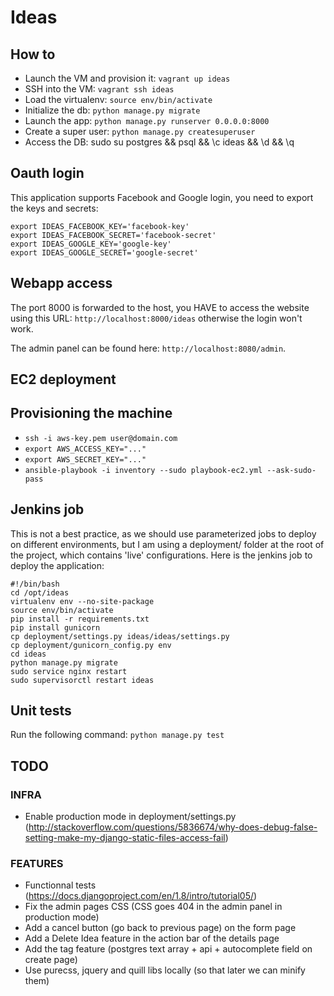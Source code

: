 # Ideas

## How to

 * Launch the VM and provision it: `vagrant up ideas`
 * SSH into the VM: `vagrant ssh ideas`
 * Load the virtualenv: `source env/bin/activate`
 * Initialize the db: `python manage.py migrate`
 * Launch the app: `python manage.py runserver 0.0.0.0:8000`
 * Create a super user: `python manage.py createsuperuser`
 * Access the DB: sudo su postgres && psql && \c ideas && \d && \q

## Oauth login

This application supports Facebook and Google login, you need to export the keys and secrets:

```
export IDEAS_FACEBOOK_KEY='facebook-key'
export IDEAS_FACEBOOK_SECRET='facebook-secret'
export IDEAS_GOOGLE_KEY='google-key'
export IDEAS_GOOGLE_SECRET='google-secret'
```

## Webapp access

The port 8000 is forwarded to the host, you HAVE to access the website using this URL: `http://localhost:8000/ideas` otherwise the login won't work.

The admin panel can be found here: `http://localhost:8080/admin`.

## EC2 deployment

## Provisioning the machine

 * `ssh -i aws-key.pem user@domain.com`
 * `export AWS_ACCESS_KEY="..."`
 * `export AWS_SECRET_KEY="..."`
 * `ansible-playbook -i inventory --sudo playbook-ec2.yml --ask-sudo-pass`

## Jenkins job

This is not a best practice, as we should use parameterized jobs to deploy on different environments,
but I am using a deployment/ folder at the root of the project, which contains 'live' configurations.
Here is the jenkins job to deploy the application:

```
#!/bin/bash
cd /opt/ideas
virtualenv env --no-site-package
source env/bin/activate
pip install -r requirements.txt
pip install gunicorn
cp deployment/settings.py ideas/ideas/settings.py
cp deployment/gunicorn_config.py env
cd ideas
python manage.py migrate
sudo service nginx restart
sudo supervisorctl restart ideas
```

## Unit tests

Run the following command: `python manage.py test`

## TODO

### INFRA

 * Enable production mode in deployment/settings.py (http://stackoverflow.com/questions/5836674/why-does-debug-false-setting-make-my-django-static-files-access-fail)

### FEATURES

 * Functionnal tests (https://docs.djangoproject.com/en/1.8/intro/tutorial05/)
 * Fix the admin pages CSS (CSS goes 404 in the admin panel in production mode)
 * Add a cancel button (go back to previous page) on the form page
 * Add a Delete Idea feature in the action bar of the details page
 * Add the tag feature (postgres text array + api + autocomplete field on create page)
 * Use purecss, jquery and quill libs locally (so that later we can minify them)
